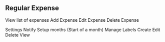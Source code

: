 Regular Expense
---------------
View list of expenses
Add Expense
Edit Expense
Delete Expense

Settings
  Notify
  Setup months (Start of a month)
  Manage Labels
	Create
	Edit
	Delete
	View
	